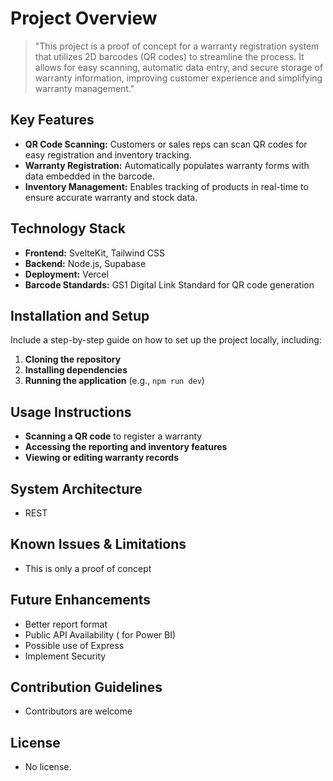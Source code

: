 # Project Overview
> "This project is a proof of concept for a warranty registration system that utilizes 2D barcodes (QR codes) to streamline the process. It allows for easy scanning, automatic data entry, and secure storage of warranty information, improving customer experience and simplifying warranty management."

## Key Features

- **QR Code Scanning:** Customers or sales reps can scan QR codes for easy registration and inventory tracking.
- **Warranty Registration:** Automatically populates warranty forms with data embedded in the barcode.
- **Inventory Management:** Enables tracking of products in real-time to ensure accurate warranty and stock data.

## Technology Stack

- **Frontend:** SvelteKit, Tailwind CSS
- **Backend:** Node.js, Supabase
- **Deployment:** Vercel
- **Barcode Standards:** GS1 Digital Link Standard for QR code generation

## Installation and Setup
Include a step-by-step guide on how to set up the project locally, including:
1. **Cloning the repository**
2. **Installing dependencies**
3. **Running the application** (e.g., `npm run dev`)


## Usage Instructions

- **Scanning a QR code** to register a warranty
- **Accessing the reporting and inventory features**
- **Viewing or editing warranty records**

## System Architecture

- REST

## Known Issues & Limitations

- This is only a proof of concept

## Future Enhancements
-  Better report format
-  Public API Availability ( for Power BI)
-  Possible use of Express
-  Implement Security

## Contribution Guidelines

-   Contributors are welcome

## License
- No license.
